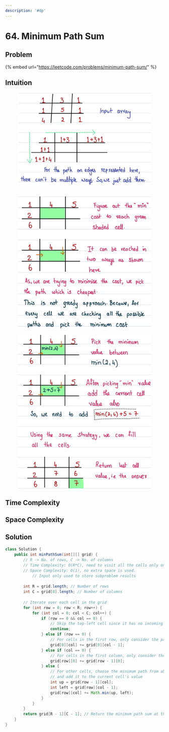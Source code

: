 ```yaml
---
description: '#dp'
---
```


# 64. Minimum Path Sum

## Problem

{% embed url="https://leetcode.com/problems/minimum-path-sum/" %}

## Intuition

<figure><img src="../.gitbook/assets/image (11).png" alt=""><figcaption></figcaption></figure>

<figure><img src="../.gitbook/assets/image (5).png" alt=""><figcaption></figcaption></figure>

<figure><img src="../.gitbook/assets/image (8).png" alt=""><figcaption></figcaption></figure>

## Time Complexity



## Space Complexity



## Solution

```java
class Solution {
    public int minPathSum(int[][] grid) {
        // R -> No. of rows, C -> No. of columns
        // Time Complexity: O(R*C), need to visit all the cells only once
        // Space Complexity: O(1), no extra space is used. 
            // Input only used to store subproblem results

        int R = grid.length; // Number of rows
        int C = grid[0].length; // Number of columns

        // Iterate over each cell in the grid
        for (int row = 0; row < R; row++) {
            for (int col = 0; col < C; col++) {
                if (row == 0 && col == 0) {
                    // Skip the top-left cell since it has no incoming paths
                    continue;
                } else if (row == 0) {
                    // For cells in the first row, only consider the path from the left
                    grid[0][col] += grid[0][col - 1];
                } else if (col == 0) {
                    // For cells in the first column, only consider the path from above
                    grid[row][0] += grid[row - 1][0];
                } else {
                    // For other cells, choose the minimum path from above and from the left,
                    // and add it to the current cell's value
                    int up = grid[row - 1][col];
                    int left = grid[row][col - 1];
                    grid[row][col] += Math.min(up, left);
                }
            }
        }
        return grid[R - 1][C - 1]; // Return the minimum path sum at the bottom-right cell
    }
}
```
